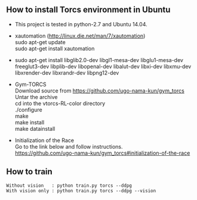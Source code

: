 ## How to install Torcs environment in Ubuntu

- This project is tested in python-2.7 and Ubuntu 14.04.
  <br>

- xautomation (http://linux.die.net/man/7/xautomation)
  <br>
  sudo apt-get update
  <br>
  sudo apt-get install xautomation
- sudo apt-get install libglib2.0-dev  libgl1-mesa-dev libglu1-mesa-dev  freeglut3-dev  libplib-dev  libopenal-dev libalut-dev libxi-dev libxmu-dev libxrender-dev  libxrandr-dev libpng12-dev 
- Gym-TORCS
  <br>
  Download source from https://github.com/ugo-nama-kun/gym_torcs
  <br>
  Untar the archive
  <br>
  cd into the vtorcs-RL-color directory
  <br>
  ./configure
  <br>
  make
  <br>
  make install
  <br>
  make datainstall

- Initialization of the Race
  <br>
  Go to the link below and follow instructions.
  <br>
  https://github.com/ugo-nama-kun/gym_torcs#initialization-of-the-race
  
## How to train
```
Without vision   : python train.py torcs --ddpg
With vision only : python train.py torcs --ddpg --vision
```
